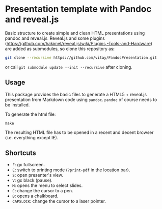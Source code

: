 # Presentation template with Pandoc and reveal.js

Basic structure to create simple and clean HTML presentations using pandoc and reveal.js. Reveal.js and some plugins (<https://github.com/hakimel/reveal.js/wiki/Plugins,-Tools-and-Hardware>) are added as submodules, so clone this repository as:

```bash
git clone --recursive https://github.com/vitay/PandocPresentation.git
```

or call `git submodule update --init --recursive` after cloning.

## Usage

This package provides the basic files to generate a HTML5 + reveal.js presentation from Markdown code using `pandoc`. `pandoc` of course needs to be installed. 

To generate the html file:

```
make
```

The resulting HTML file has to be opened in a recent and decent browser (i.e. everything except IE).

## Shortcuts

* `F`: go fullscreen.
* `E`: switch to printing mode (`?print-pdf` in the location bar). 
* `S`: open presenter's view.
* `V`: go black (pause).
* `M`: opens the menu to select slides.
* `C`: change the cursor to a pen.
* `B`: opens a chalkboard.
* `CAPSLOCK`: change the cursor to a laser pointer.